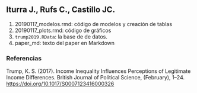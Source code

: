 
## Iturra J., Rufs C., Castillo JC.

1. 20190117_modelos.rmd: código de modelos y creación de tablas
2. 20190117_plots.rmd: código de gráficos
3. `trump2019.RData`: la base de de datos.
4. paper_md: texto del paper en Markdown



### Referencias

Trump, K. S. (2017). Income Inequality Influences Perceptions of Legitimate Income Differences. British Journal of Political Science, (February), 1–24. https://doi.org/10.1017/S0007123416000326
